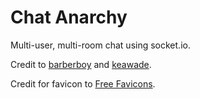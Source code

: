 Chat Anarchy
============

Multi-user, multi-room chat using socket.io.

Credit to [barberboy](https://github.com/barberboy) and [keawade](https://github.com/keawade).

Credit for favicon to [Free Favicons](http://freefavicons.org/).
